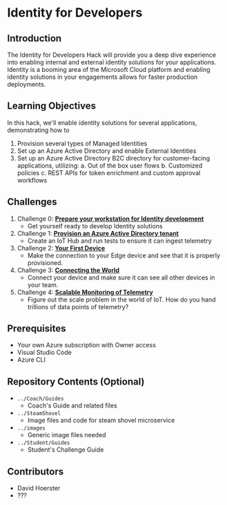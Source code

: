 # Identity for Developers

## Introduction

The Identity for Developers Hack will provide you a deep dive experience into enabling internal and external identity solutions for your applications. Identity is a booming area of the Microsoft Cloud platform and enabling identity solutions in your engagements allows for faster production deployments.

## Learning Objectives

In this hack, we'll enable identity solutions for several applications, demonstrating how to

1. Provision several types of Managed Identities
2. Set up an Azure Active Directory and enable External Identities
3. Set up an Azure Active Directory B2C directory for customer-facing applications, utilizing:
   a. Out of the box user flows
   b. Customized policies
   c. REST APIs for token enrichment and custom approval workflows

## Challenges

1. Challenge 0: **[Prepare your workstation for Identity development](Student/Challenge-00.md)**
   - Get yourself ready to develop Identity solutions
2. Challenge 1: **[Provision an Azure Active Directory tenant](Student/Challenge-01.md)**
   - Create an IoT Hub and run tests to ensure it can ingest telemetry
3. Challenge 2: **[Your First Device](Student/Challenge-02.md)**
   - Make the connection to your Edge device and see that it is properly provisioned.
4. Challenge 3: **[Connecting the World](Student/Challenge-03.md)**
   - Connect your device and make sure it can see all other devices in your team.
5. Challenge 4: **[Scalable Monitoring of Telemetry](Student/Challenge-04.md)**
   - Figure out the scale problem in the world of IoT. How do you hand trillions of data points of telemetry?

## Prerequisites

- Your own Azure subscription with Owner access
- Visual Studio Code
- Azure CLI

## Repository Contents (Optional)

- `../Coach/Guides`
  - Coach's Guide and related files
- `../SteamShovel`
  - Image files and code for steam shovel microservice
- `../images`
  - Generic image files needed
- `../Student/Guides`
  - Student's Challenge Guide

## Contributors

- David Hoerster
- ???
